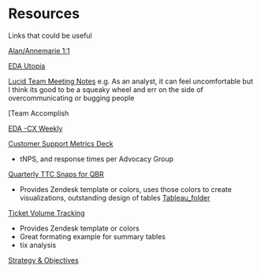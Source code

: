 # Resources
Links that could be useful

[Alan/Annemarie 1:1](https://docs.google.com/document/d/1ra-fSqFBNvQ8lr2kS9nocww5Nkv3G2AEwVECh88Ug88/edit?usp=sharing)

[EDA Utopia](https://lucid.app/lucidspark/1d855587-40b7-4507-b5a6-9d9ff8cdf819/edit?beaconFlowId=CACA117501BA393F&invitationId=inv_309f9648-25e7-4129-847d-db4aea04aa71&page=0_0#)

[Lucid Team Meeting Notes](https://lucid.app/lucidchart/d624d0d0-3514-461e-86be-38657e7c8725/edit?invitationId=inv_13c7d54b-fe01-441f-b5ff-0fdeb0031d21&page=0_0#)
 e.g. As an analyst, it can feel uncomfortable but I think its good to be a squeaky wheel and err on the side of overcommunicating or bugging people

[Team Accomplish

[EDA -CX Weekly](https://lucid.app/lucidspark/5f78fc8b-2b31-42f9-8820-f33616d29aa8/edit?invitationId=inv_b4d869ed-0530-42dd-bc69-765861955d9a&page=0_0#)

[Customer Support Metrics Deck](https://docs.google.com/presentation/d/1MbdoMRhlH-_8Zn5rFWl4xxLTzLKRsUdnKW6bHtE8Xb8/edit?usp=sharing)

- tNPS, and response times per Advocacy Group

[Quarterly TTC Snaps for QBR](https://docs.google.com/spreadsheets/d/1AlrRNg4n24nodEg8DmQGVjAT9woECZEMglH5VhBY5fE/edit?usp=sharing)

- Provides Zendesk template or colors, uses those colors to create visualizations, outstanding design of tables
[Tableau_folder](https://prod-useast-a.online.tableau.com/#/site/zendesktableau/projects/505975)


[Ticket Volume Tracking](https://docs.google.com/spreadsheets/d/1ooH3aphBuAH5P-_qYhDr3BQaSqmB01frD86aIvPlyuQ/edit?usp=sharing_eil_m&ts=657b5bbb)
- Provides Zendesk template or colors
- Great formating example for summary tables
- tix analysis
  
[Strategy & Objectives](https://zentranet.com/intranet/ls/content/4222807341318583/company-strategy-and-2025-objectives)
